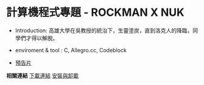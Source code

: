 # 計算機程式專題 - ROCKMAN X NUK

* Introduction:
    高雄大學在吳教授的統治下，生靈塗炭，直到洛克人的降臨，同學們才得以解脫。

* enviroment & tool :
    C, Allegro.cc, Codeblock

* [預告片](https://youtu.be/YFSKeYvARRc)



**相關連結**
[下載連結](https://drive.google.com/drive/folders/1PkmIiD0FoQZnJXjS0f5z-LvYhhK1jb6l?usp=share_link)
[安裝與卸載](https://youtu.be/UzCWpkYUCsQ)

  
